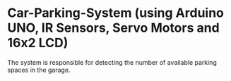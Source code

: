 # Car-Parking-System (using Arduino UNO, IR Sensors, Servo Motors and 16x2 LCD)
The system is responsible for detecting the number of available parking spaces in the garage.
